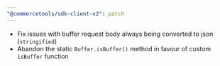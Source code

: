 ```yaml
---
"@commercetools/sdk-client-v2": patch
---
```


- Fix issues with buffer request body always being converted to json (`stringified`)
- Abandon the static `Buffer.isBuffer()` method in favour of custom `isBuffer` function
